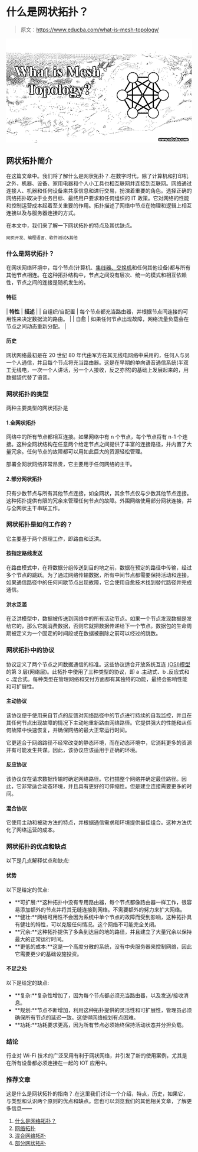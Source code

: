 # 什么是网状拓扑？

> 原文：<https://www.educba.com/what-is-mesh-topology/>

![What is mesh topology](img/3efc2d29881c2dab65f2d4552afa087d.png)



## 网状拓扑简介

在这篇文章中。我们将了解什么是网状拓扑？.在数字时代，除了计算机和打印机之外，机器、设备、家用电器和个人小工具也相互联网并连接到互联网。网络通过连接人、机器和任何设备来共享信息和进行交易，扮演着重要的角色。选择正确的网络拓扑取决于业务目标、最终用户要求和任何组织的 IT 政策。它对网络的性能和控制运营成本起着至关重要的作用。拓扑描述了网络中节点在物理和逻辑上相互连接以及与服务器连接的方式。

在本文中，我们来了解一下网状拓扑的特点及其优缺点。

<small>网页开发、编程语言、软件测试&其他</small>

### 什么是网状拓扑？

在网状网络环境中，每个节点(计算机、[集线器、交换机](https://www.educba.com/hub-vs-switch/)和任何其他设备)都与所有其他节点相连。在这种拓扑结构中，节点之间没有层次、统一的模式和相互依赖性，节点之间的连接是随机发生的。

#### 特征

| **特性** | **描述** |
| 自组织/自配置 | 每个节点都充当路由器，并根据节点间连接的可用性来决定数据流的路由。 |
| 自愈 | 如果任何节点出现故障，网络流量负载会在节点之间动态重新分配。 |

#### 历史

网状网络最初是在 20 世纪 80 年代由军方在其无线电网络中采用的，任何人与另一个人通信，并且每个节点将充当路由器。这是在早期的单向语音通信系统(半双工无线电，一次一个人讲话，另一个人接收，反之亦然)的基础上发展起来的，用数据袋代替了语音。

### 网状拓扑的类型

两种主要类型的网状拓扑是

#### 1.全网状拓扑

网络中的所有节点都相互连接。如果网络中有 n 个节点，每个节点将有 n-1 个连接。这种全网状结构在任意两个给定节点之间提供了丰富的连接路径，并内置了大量冗余。任何节点的故障都可以用如此巨大的资源轻松管理。

部署全网状网络非常昂贵，它主要用于任何网络的主干。

#### 2.部分网状拓扑

只有少数节点与所有其他节点连接，如全网状，其余节点仅与少数其他节点连接。这种拓扑提供有限的冗余来管理任何节点的故障。外围网络使用部分网状连接，并与全网状主干串联工作。

### 网状拓扑是如何工作的？

它主要基于两个原理工作，即路由和泛洪。

#### 按指定路线发送

在路由模式中，在将数据分组传送到目的地之前，数据在预定的路径中传输，经过多个节点的跳跃。为了通过网络传输数据，所有中间节点都需要保持活动和连接。如果通信路径中的任何间歇节点出现故障，它会使用自愈技术找到替代路径并完成通信。

#### 洪水泛滥

在泛洪模型中，数据被传送到网络中的所有活动节点。如果一个节点发现数据是发给它的，那么它就消费数据，否则它就把数据传递给下一个节点。数据包的生命周期被定义为一个固定的时间段或在数据被删除之前可以经过的跳数。

### 网状拓扑中的协议

协议定义了两个节点之间数据通信的标准。这些协议适合开放系统互连 [(OSI)模型](https://www.educba.com/what-is-osi-model/)的第 3 层(网络层)。此拓扑中使用了三种类型的协议，即 a .主动式、b .反应式和 c .混合式。每种类型在管理网络和交付方面都有其独特的功能，最终会影响性能和可扩展性。

#### 主动协议

该协议便于使用来自节点的反馈对网络路径中的节点进行持续的自我监控，并且在其任何节点出现故障的情况下主动地重新路由网络路径。它提供强大的性能和从任何故障中快速恢复，并确保网络的最大正常运行时间。

它更适合于网络路径不经常改变的静态环境，而在动态环境中，它消耗更多的资源并有可能发生共谋。因此，该协议应该适用于正确的环境。

#### 反应协议

该协议仅在请求数据传输时确定网络路径。它扫描整个网络并确定最佳路径。因此，它非常适合动态环境，并且具有更好的可伸缩性。但是建立连接需要更多的时间。

#### 混合协议

它使用主动和被动方法的特点，并根据通信需求和环境提供最佳组合。这种方法优化了网络运营的成本。

### 网状拓扑的优点和缺点

以下是几点解释优点和缺点:

#### 优势

以下是给定的优点:

*   **可扩展:**这种拓扑中没有专用路由器，每个节点都像路由器一样工作，很容易添加额外的节点并将其无缝连接到网络。不需要额外的努力来扩大网络。
*   **健壮:**网络可用性不会因为系统中单个节点的故障而受到影响，这种拓扑具有健壮的特性，可以克服任何情况。这个网络不可能完全关闭。
*   **冗余:**这种拓扑提供了多条到达目的地的路径，并且建立了大量冗余以保持最大的正常运行时间。
*   **更低的成本:**这是一个高度分散的系统，没有中央服务器来控制网络，因此它需要更少的基础设施投资。

#### 不足之处

以下是给定的缺点:

*   **复杂:**复杂性增加了，因为每个节点都必须充当路由器，以及发送/接收消息。
*   **规划:**节点不断增加，利用这种拓扑提供的灵活性和可扩展性，管理员必须确保所有节点的延迟一致。这使得网络规划有点困难。
*   **功耗:**功耗要求更高，因为所有节点必须始终保持活动状态并分担负载。

### 结论

行业对 Wi-Fi 技术的广泛采用有利于网状网络，并引发了新的使用案例，尤其是在所有设备都必须连接在一起的 IOT 应用中。

### 推荐文章

这是什么是网状拓扑的指南？.在这里我们讨论一个介绍，特点，历史，如果它，与类型和认识两个原则的优点和缺点。您也可以浏览我们的其他相关文章，了解更多信息——

1.  [什么是网络拓扑？](https://www.educba.com/what-is-network-topology/)
2.  [网络拓扑](https://www.educba.com/network-topologies/)
3.  [混合网络拓扑](https://www.educba.com/hybrid-network-topology/)
4.  [部分网状拓扑](https://www.educba.com/partial-mesh-topology/)





